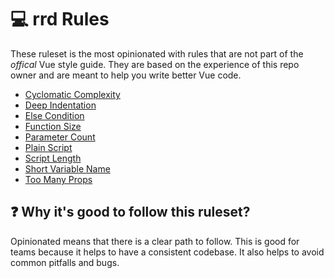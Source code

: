 # 💻 rrd Rules

These ruleset is the most opinionated with rules that are not part of the *offical* Vue style guide. They are based on the experience of this repo owner and are meant to help you write better Vue code.

- [Cyclomatic Complexity](./cyclomatic-complexity.md)
- [Deep Indentation](./deep-indentation.md)
- [Else Condition](./else-condition.md)
- [Function Size](./function-size.md)
- [Parameter Count](./parameter-count.md)
- [Plain Script](./plain-script.md)
- [Script Length](./script-length.md)
- [Short Variable Name](./short-variable-name.md)
- [Too Many Props](./too-many-props.md)

## ❓ Why it's good to follow this ruleset?

Opinionated means that there is a clear path to follow. This is good for teams because it helps to have a consistent codebase. It also helps to avoid common pitfalls and bugs.